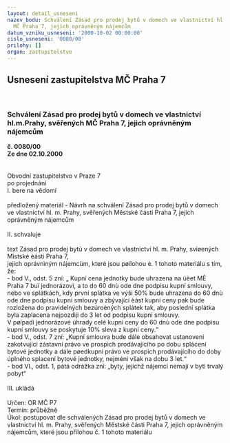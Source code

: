 ```yaml
---
layout: detail_usneseni
nazev_bodu: Schválení Zásad pro prodej bytů v domech ve vlastnictví hl.m.Prahy, svěřených
  MČ Praha 7, jejich oprávněným nájemcům
datum_vzniku_usneseni: '2000-10-02 00:00:00'
cislo_usneseni: '0080/00'
prilohy: []
organ: zastupitelstvo
---
```

<div id="ucUsn_pList" class="usn">
	<span><h2>Usnesení zastupitelstva MČ Praha 7 </h2>
<br></span><div class="standBody">
<span><h3>Schválení Zásad pro prodej bytů v domech ve vlastnictví hl.m.Prahy, svěřených MČ Praha 7, jejich oprávněným nájemcům</h3></span><div class="center">
		<strong>č. 0080/00</strong><br>
	</div>
<div class="center">
		<strong>Ze dne 02.10.2000</strong><br><br>
	</div>     <br>Obvodní zastupitelstvo v Praze 7<br>po projednání<br>I.	bere na vědomí<br><br> předložený materiál - Návrh na schválení Zásad pro prodej bytů v domech ve vlastnictví hl. m. Prahy, svěřených Městské části Praha 7, jejich oprávněným nájemcům<br><br>II.	schvaluje <br><br>text Zásad pro prodej bytù v domech ve vlastnictví hl. m. Prahy, svìøených Mìstské èásti Praha 7, <br>jejich oprávnìným nájemcùm, které jsou pøílohou è. 1 tohoto materiálu s tím, že:<br>- bod V., odst. 5 zní: „ Kupní cena jednotky bude uhrazena na úèet MÈ Praha 7 buï jednorázovì, a to 			do 60 dnù ode dne podpisu kupní smlouvy, nebo ve splátkách, kdy první splátka 			ve výši 50% bude uhrazena do 60 dnù ode dne podpisu kupní smlouvy a 				zbývající èást kupní ceny pak bude rozložena do pravidelných bezúroèných 			splátek tak, aby poslední splátka byla zaplacena nejpozdìji do 3 let od podpisu 			kupní smlouvy. <br>			V pøípadì jednorázové úhrady celé kupní ceny do 60 dnù ode dne podpisu kupní 			smlouvy se poskytuje 10% sleva z kupní ceny.“<br>- bod V., odst. 7 zní: „Kupní smlouva bude dále obsahovat ustanovení zakotvující zástavní právo ve 			prospìch prodávajícího po dobu splácení bytové jednotky a dále pøedkupní 			právo ve prospìch prodávajícího do doby úplného splacení bytové jednotky, 			nejménì však na dobu 3 let.“<br>- bod VI., odst. 1, pátá odrážka zní: „byty, jejichž nájemci nemají v bytì trvalý pobyt“<br><br>III.	ukládá <br><br> Určen:	     	OR MČ P7<br>Termín: průběžně<br>Úkol:	postupovat dle schválených Zásad pro prodej bytů v domech ve vlastnictví hl. m. Prahy, svěřených Městské části Praha 7, jejich oprávněným nájemcům, které jsou přílohou č. 1 tohoto materiálu <br>
</div>
</div>
